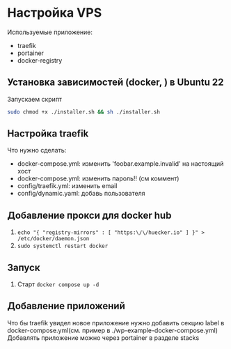 # Настройка VPS
Используемые приложение:
* traefik
* portainer
* docker-registry

## Установка зависимостей (docker, ) в Ubuntu 22
Запускаем скрипт 
```sh
sudo chmod +x ./installer.sh && sh ./installer.sh
```

##   Настройка traefik
Что нужно сделать:
<!-- * Создать  docker network 'traefik-servicenet' (`docker network create traefik-servicenet`) -->
<!-- * chmod 600 config/acme.json -->
* docker-compose.yml: изменить 'foobar.example.invalid' на настоящий хост
* docker-compose.yml: изменить пароль!! (см коммент)
* config/traefik.yml: изменить email
* config/dynamic.yaml: добавь пользователя

## Добавление прокси для docker hub
1. ```echo "{ "registry-mirrors" : [ "https:\/\/huecker.io" ] }" > /etc/docker/daemon.json```
2. ```sudo systemctl restart docker```


## Запуск
1. Старт ```docker compose up -d```

## Добавление приложений
Что бы traefik увидел новое приложение нужно добавить секцию label в docker-compose.yml(см. пример в ./wp-example-docker-compose.yml)
Добавлять приложение можно через portainer в разделе stacks